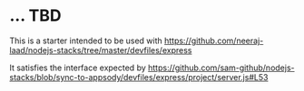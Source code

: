 # ... TBD

This is a starter intended to be used with
https://github.com/neeraj-laad/nodejs-stacks/tree/master/devfiles/express

It satisfies the interface expected by
https://github.com/sam-github/nodejs-stacks/blob/sync-to-appsody/devfiles/express/project/server.js#L53
